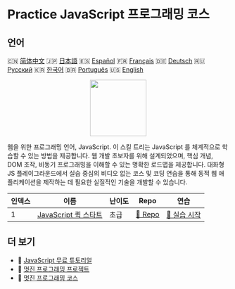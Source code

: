 # Practice JavaScript 프로그래밍 코스

## 언어

🇨🇳 [简体中文](README_zh.md) 🇯🇵 [日本語](README_ja.md) 🇪🇸 [Español](README_es.md) 🇫🇷 [Français](README_fr.md) 🇩🇪 [Deutsch](README_de.md) 🇷🇺 [Русский](README_ru.md) 🇰🇷 [한국어](README_ko.md) 🇧🇷 [Português](README_pt.md) 🇺🇸 [English](README.md) 

<div align="center">
<img width="128px" src="https://file.labex.io/path/ztG7iIXOkx2u.png">
</div>

웹을 위한 프로그래밍 언어, JavaScript. 이 스킬 트리는 JavaScript 를 체계적으로 학습할 수 있는 방법을 제공합니다. 웹 개발 초보자를 위해 설계되었으며, 핵심 개념, DOM 조작, 비동기 프로그래밍을 이해할 수 있는 명확한 로드맵을 제공합니다. 대화형 JS 플레이그라운드에서 실습 중심의 비디오 없는 코스 및 코딩 연습을 통해 동적 웹 애플리케이션을 제작하는 데 필요한 실질적인 기술을 개발할 수 있습니다.

|   인덱스 | 이름                                                                            | 난이도   | Repo                                                                 | 연습                                                                    |
|----------|---------------------------------------------------------------------------------|----------|----------------------------------------------------------------------|-------------------------------------------------------------------------|
|        1 | [JavaScript 퀵 스타트](https://labex.io/ko/courses/quick-start-with-javascript) | 초급     | [🔗 Repo](https://github.com/labex-labs/quick-start-with-javascript) | [🚀 실습 시작](https://labex.io/ko/courses/quick-start-with-javascript) |

## 더 보기

- 🔗 [JavaScript 무료 튜토리얼](https://github.com/labex-labs/javascript-free-tutorials)
- 🔗 [멋진 프로그래밍 프로젝트](https://github.com/labex-labs/awesome-programming-projects)
- 🔗 [멋진 프로그래밍 코스](https://github.com/labex-labs/awesome-programming-courses)

